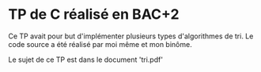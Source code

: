 # TP de C réalisé en BAC+2 

Ce TP avait pour but d'implémenter plusieurs types d'algorithmes de tri. 
Le code source a été réalisé par moi même et mon binôme.

Le sujet de ce TP est dans le document 'tri.pdf'
